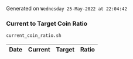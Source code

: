 Generated on `Wednesday 25-May-2022 at 22:04:42`

### Current to Target Coin Ratio
`current_coin_ratio.sh`

Date|Current|Target|Ratio
---|---|---|---

